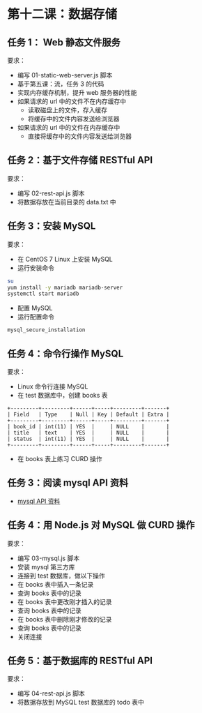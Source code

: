 # 第十二课：数据存储

## 任务 1： Web 静态文件服务

要求：
- 编写 01-static-web-server.js 脚本
- 基于第五课：流，任务 3 的代码
- 实现内存缓存机制，提升 web 服务器的性能
- 如果请求的 url 中的文件不在内存缓存中
  - 读取磁盘上的文件，存入缓存
  - 将缓存中的文件内容发送给浏览器
- 如果请求的 url 中的文件在内存缓存中
  - 直接将缓存中的文件内容发送给浏览器

## 任务 2：基于文件存储 RESTful API

要求：
- 编写 02-rest-api.js 脚本
- 将数据存放在当前目录的 data.txt 中

## 任务 3：安装 MySQL

要求：
- 在 CentOS 7 Linux 上安装 MySQL
- 运行安装命令
```bash
su
yum install -y mariadb mariadb-server
systemctl start mariadb
```
- 配置 MySQL
- 运行配置命令
```bash
mysql_secure_installation
```

## 任务 4：命令行操作 MySQL

要求：
- Linux 命令行连接 MySQL
- 在 test 数据库中，创建 books 表
```
+---------+---------+------+-----+---------+-------+
| Field   | Type    | Null | Key | Default | Extra |
+---------+---------+------+-----+---------+-------+
| book_id | int(11) | YES  |     | NULL    |       |
| title   | text    | YES  |     | NULL    |       |
| status  | int(11) | YES  |     | NULL    |       |
+---------+---------+------+-----+---------+-------+
```
- 在 books 表上练习 CURD 操作

## 任务 3：阅读 mysql API 资料

- [mysql API 资料](https://github.com/mysqljs/mysql)

## 任务 4：用 Node.js 对 MySQL 做 CURD 操作

要求：
- 编写 03-mysql.js 脚本
- 安装 mysql 第三方库
- 连接到 test 数据库，做以下操作
- 在 books 表中插入一条记录
- 查询 books 表中的记录
- 在 books 表中更改刚才插入的记录
- 查询 books 表中的记录
- 在 books 表中删除刚才修改的记录
- 查询 books 表中的记录
- 关闭连接

## 任务 5：基于数据库的 RESTful API

要求：
- 编写 04-rest-api.js 脚本
- 将数据存放到 MySQL test 数据库的 todo 表中
